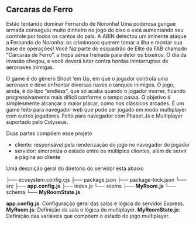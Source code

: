 ## Carcaras de Ferro

Estão tentando dominar Fernando de Noronha! Uma poderosa gangue armada conseguiu muito dinheiro no jogo do bixo e está aumentando seu controle por todos os cantos do país. A ABIN detectou um iminente ataque a Fernando de Noronha: os criminosos querem tomar a ilha e montar sua base de operações! Você faz parte do esquadrão de Elite da FAB chamado “Carcarás de Ferro”, a tropa aérea treinada para deter os bixeiros. O dia da invasão chegou, e você deverá lutar contra hordas ininterruptas de aeronaves inimigas.
 
O game é do gênero Shoot ‘em Up, em que o jogador controla uma aeronave e deve enfrentar diversas naves e tanques inimigos. O jogo, ainda, é do tipo “endless”, que só acaba quando o jogador morrer, ficando progressivamente mais difícil conforme o tempo passa. O objetivo é simplesmente alcançar o maior placar, como nos clássicos arcades. É um game feito para navegador web que pode ser jogado em modo multiplayer com outros jogadores. Feito para navegador com Phaser.Js e Multiplayer suportado pelo Colyseus.

Duas partes compõem esse projeto
* cliente: responsável pela renderização do jogo no navegador do jogador
* servidor: sincroniza o estado entre os múltiplos clientes, além de servir a página ao cliente

Uma descrição geral do diretório do servidor está abaixo

├── ecosystem.config.cjs
├── package.json
├── package-lock.json
└── src
    ├── **app.config.js**
    ├── index.js
    └── rooms
        ├── **MyRoom.js**
        └── schema
            └── **MyRoomState.js**

**app.config.js**: Configuração geral das salas e lógica do servidor Express.
**MyRoom.js**: Definição da sala e lógica do multiplayer.
**MyRoomState.js**: Definição das variáveis que compõem o estado do jogo multiplayer.